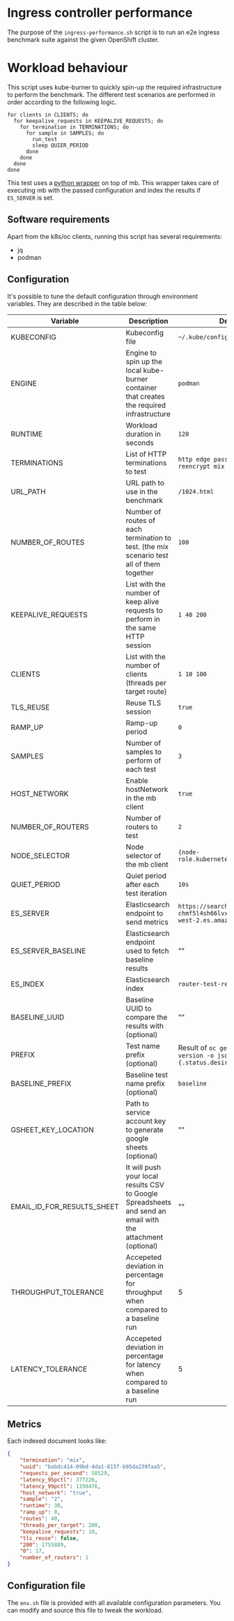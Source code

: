 # Ingress controller performance

The purpose of the `ingress-performance.sh` script is to run an e2e ingress benchmark suite against the given OpenShift cluster.

# Workload behaviour
This script uses kube-burner to quickly spin-up the required infrastructure to perform the benchmark.
The different test scenarios are performed in order according to the following logic.

```
for clients in CLIENTS; do
  for keepalive_requests in KEEPALIVE_REQUESTS; do
    for termination in TERMINATIONS; do
      for sample in SAMPLES; do
        run_test
		sleep QUIER_PERIOD
      done
    done
  done
done
```

This test uses a [python wrapper](workload.py) on top of mb. This wrapper takes care of executing mb with the passed configuration and index the results if `ES_SERVER` is set.

## Software requirements

Apart from the k8s/oc clients, running this script has several requirements:

- jq
- podman

## Configuration
It's possible to tune the default configuration through environment variables. They are described in the table below:


| Variable              | Description     | Default	          |
|-----------------------|-----------------|-------------------|
| KUBECONFIG            | Kubeconfig file | `~/.kube/config` |
| ENGINE                | Engine to spin up the local kube-burner container that creates the required infrastructure | `podman` |
| RUNTIME				| Workload duration in seconds | `120` |
| TERMINATIONS  		| List of HTTP terminations to test | `http edge passthrough reencrypt mix` |
| URL_PATH              | URL path to use in the benchmark | `/1024.html` |
| NUMBER_OF_ROUTES		| Number of routes of each termination to test. (the mix scenario test all of them together | `100` |
| KEEPALIVE_REQUESTS	| List with the number of keep alive requests to perform in the same HTTP session | `1 40 200` |
| CLIENTS				| List with the number of clients (threads per target route) | `1 10 100`|
| TLS_REUSE				| Reuse TLS session | `true` |
| RAMP_UP				| Ramp-up period | `0 ` |
| SAMPLES				| Number of samples to perform of each test | `3` |
| HOST_NETWORK			| Enable hostNetwork in the mb client | `true` |
| NUMBER_OF_ROUTERS		| Number of routers to test | `2` |
| NODE_SELECTOR			| Node selector of the mb client | `{node-role.kubernetes.io/workload: }` |
| QUIET_PERIOD			| Quiet period after each test iteration | `10s` |
| ES_SERVER             | Elasticsearch endpoint to send metrics | `https://search-perfscale-dev-chmf5l4sh66lvxbnadi4bznl3a.us-west-2.es.amazonaws.com:443` |
| ES_SERVER_BASELINE    | Elasticsearch endpoint used to fetch baseline results | "" |
| ES_INDEX              | Elasticsearch index | `router-test-results` |
| BASELINE_UUID         | Baseline UUID to compare the results with (optional) | "" |
| PREFIX                | Test name prefix (optional) | Result of `oc get clusterversion version -o jsonpath="{.status.desired.version}"` |
| BASELINE_PREFIX       | Baseline test name prefix (optional) | `baseline` |
| GSHEET_KEY_LOCATION   | Path to service account key to generate google sheets (optional) | "" |
| EMAIL_ID_FOR_RESULTS_SHEET | It will push your local results CSV to Google Spreadsheets and send an email with the attachment (optional) | "" |
| THROUGHPUT_TOLERANCE | Accepeted deviation in percentage for throughput when compared to a baseline run | 5 |
| LATENCY_TOLERANCE | Accepeted deviation in percentage for latency when compared to a baseline run | 5 |

## Metrics

Each indexed document looks like:

```json
{
    "termination": "mix",
    "uuid": "babdc414-09bd-4da1-815f-b95da239faa5",
    "requests_per_second": 58529,
    "latency_95pctl": 377226,
    "latency_99pctl": 1198476,
    "host_network": "true",
    "sample": "2",
    "runtime": 30,
    "ramp_up": 0,
    "routes": 40,
    "threads_per_target": 200,
    "keepalive_requests": 10,
    "tls_reuse": false,
    "200": 1755889,
    "0": 17,
	"number_of_routers": 1
}
```

## Configuration file
The `env.sh` file is provided with all available configuration parameters. You can modify and source this file to tweak the workload.
